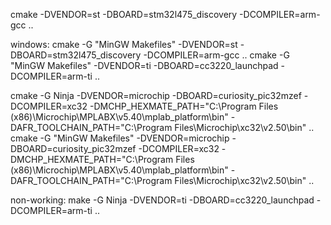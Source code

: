 
cmake -DVENDOR=st -DBOARD=stm32l475_discovery -DCOMPILER=arm-gcc ..


windows:
cmake -G "MinGW Makefiles" -DVENDOR=st -DBOARD=stm32l475_discovery -DCOMPILER=arm-gcc ..
cmake -G "MinGW Makefiles" -DVENDOR=ti -DBOARD=cc3220_launchpad -DCOMPILER=arm-ti ..

cmake -G Ninja -DVENDOR=microchip -DBOARD=curiosity_pic32mzef -DCOMPILER=xc32 -DMCHP_HEXMATE_PATH="C:\Program Files (x86)\Microchip\MPLABX\v5.40\mplab_platform\bin" -DAFR_TOOLCHAIN_PATH="C:\Program Files\Microchip\xc32\v2.50\bin" ..
cmake -G "MinGW Makefiles" -DVENDOR=microchip -DBOARD=curiosity_pic32mzef -DCOMPILER=xc32 -DMCHP_HEXMATE_PATH="C:\Program Files (x86)\Microchip\MPLABX\v5.40\mplab_platform\bin" -DAFR_TOOLCHAIN_PATH="C:\Program Files\Microchip\xc32\v2.50\bin" ..

non-working:
make -G Ninja -DVENDOR=ti -DBOARD=cc3220_launchpad -DCOMPILER=arm-ti ..
